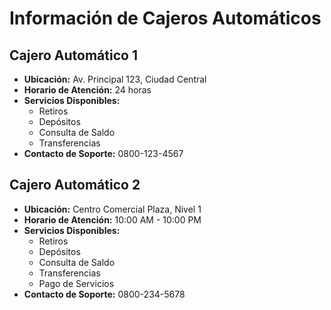 ﻿# Información de Cajeros Automáticos

## Cajero Automático 1

- **Ubicación:** Av. Principal 123, Ciudad Central
- **Horario de Atención:** 24 horas
- **Servicios Disponibles:**
  - Retiros
  - Depósitos
  - Consulta de Saldo
  - Transferencias
- **Contacto de Soporte:** 0800-123-4567

## Cajero Automático 2

- **Ubicación:** Centro Comercial Plaza, Nivel 1
- **Horario de Atención:** 10:00 AM - 10:00 PM
- **Servicios Disponibles:**
  - Retiros
  - Depósitos
  - Consulta de Saldo
  - Transferencias
  - Pago de Servicios
- **Contacto de Soporte:** 0800-234-5678


